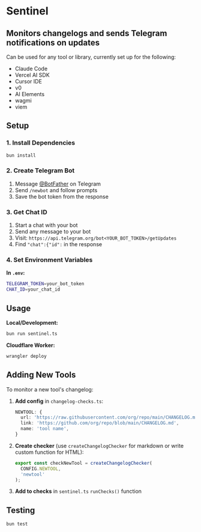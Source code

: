 # Sentinel

## Monitors changelogs and sends Telegram notifications on updates

Can be used for any tool or library, currently set up for the following:

- Claude Code
- Vercel AI SDK
- Cursor IDE
- v0
- AI Elements
- wagmi
- viem

## Setup

### 1. Install Dependencies

```bash
bun install
```

### 2. Create Telegram Bot

1. Message [@BotFather](https://t.me/botfather) on Telegram
2. Send `/newbot` and follow prompts
3. Save the bot token from the response

### 3. Get Chat ID

1. Start a chat with your bot
2. Send any message to your bot
3. Visit: `https://api.telegram.org/bot<YOUR_BOT_TOKEN>/getUpdates`
4. Find `"chat":{"id":` in the response

### 4. Set Environment Variables

**In `.env`:**

```bash
TELEGRAM_TOKEN=your_bot_token
CHAT_ID=your_chat_id
```

## Usage

**Local/Development:**

```bash
bun run sentinel.ts
```

**Cloudflare Worker:**

```bash
wrangler deploy
```

## Adding New Tools

To monitor a new tool's changelog:

1. **Add config** in `changelog-checks.ts`:

   ```typescript
   NEWTOOL: {
     url: 'https://raw.githubusercontent.com/org/repo/main/CHANGELOG.md',
     link: 'https://github.com/org/repo/blob/main/CHANGELOG.md',
     name: 'tool name',
   }
   ```

2. **Create checker** (use `createChangelogChecker` for markdown or write custom function for HTML):

   ```typescript
   export const checkNewTool = createChangelogChecker(
     CONFIG.NEWTOOL,
     'newtool'
   );
   ```

3. **Add to checks** in `sentinel.ts` `runChecks()` function

## Testing

```bash
bun test
```
